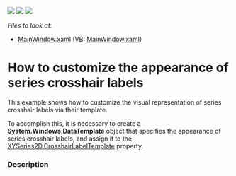 <!-- default badges list -->
![](https://img.shields.io/endpoint?url=https://codecentral.devexpress.com/api/v1/VersionRange/128569678/12.1.4%2B)
[![](https://img.shields.io/badge/Open_in_DevExpress_Support_Center-FF7200?style=flat-square&logo=DevExpress&logoColor=white)](https://supportcenter.devexpress.com/ticket/details/E4071)
[![](https://img.shields.io/badge/📖_How_to_use_DevExpress_Examples-e9f6fc?style=flat-square)](https://docs.devexpress.com/GeneralInformation/403183)
<!-- default badges end -->
<!-- default file list -->
*Files to look at*:

* [MainWindow.xaml](./CS/CrosshairLabelTemplateForXYSeries2D/MainWindow.xaml) (VB: [MainWindow.xaml](./VB/CrosshairLabelTemplateForXYSeries2D/MainWindow.xaml))
<!-- default file list end -->
# How to customize the appearance of series crosshair labels


<p>This example shows how to customize the visual representation of series crosshair labels via their template. <br />
</p><p>To accomplish this, it is necessary to create a <strong>System.Windows.DataTemplate</strong> object that specifies the appearance of series crosshair labels, and assign it to the <a href="http://help.devexpress.com/#WPF/DevExpressXpfChartsXYSeries2D_CrosshairLabelTemplatetopic"><u>XYSeries2D.CrosshairLabelTemplate</u></a>  property.</p>


<h3>Description</h3>

<p><br />
</p>

<br/>



